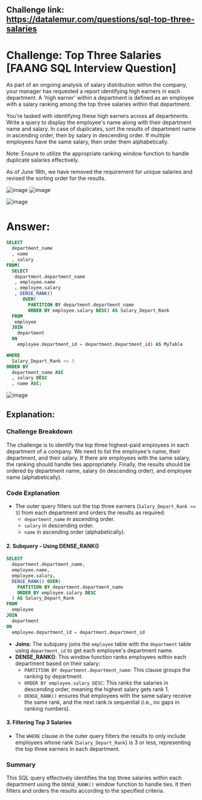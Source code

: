 ## Challenge link: https://datalemur.com/questions/sql-top-three-salaries

# Challenge: Top Three Salaries [FAANG SQL Interview Question]

As part of an ongoing analysis of salary distribution within the company, your manager has requested a report identifying high earners in each department. A 'high earner' within a department is defined as an employee with a salary ranking among the top three salaries within that department.

You're tasked with identifying these high earners across all departments. Write a query to display the employee's name along with their department name and salary. In case of duplicates, sort the results of department name in ascending order, then by salary in descending order. If multiple employees have the same salary, then order them alphabetically.

Note: Ensure to utilize the appropriate ranking window function to handle duplicate salaries effectively.

As of June 18th, we have removed the requirement for unique salaries and revised the sorting order for the results.

![image](https://github.com/user-attachments/assets/d4d30a17-3376-441f-882a-dc6cc3e7edb7)  ![image](https://github.com/user-attachments/assets/ed3af448-a181-46e7-ab2d-454bef26fce3)

![image](https://github.com/user-attachments/assets/67192dd2-b8fa-4839-988a-a496a70f5b3c)


# Answer:

``` sql
SELECT
  department_name
  , name
  , salary
FROM(
  SELECT
   department.department_name
   , employee.name
   , employee.salary
   , DENSE_RANK()
      OVER(
        PARTITION BY department.department_name
        ORDER BY employee.salary DESC) AS Salary_Depart_Rank
  FROM
   employee
  JOIN 
    department
  ON 
    employee.department_id = department.department_id) AS MyTable

WHERE
  Salary_Depart_Rank <= 3 
ORDER BY 
  department_name ASC
  , salary DESC 
  , name ASC;
``` 
![image](https://github.com/user-attachments/assets/736305ba-0371-422d-ae01-8fe0d7328aba)



## Explanation:
### Challenge Breakdown

The challenge is to identify the top three highest-paid employees in each department of a company. We need to list the employee's name, their department, and their salary. If there are employees with the same salary, the ranking should handle ties appropriately. Finally, the results should be ordered by department name, salary (in descending order), and employee name (alphabetically).

### Code Explanation

- The outer query filters out the top three earners (`Salary_Depart_Rank <= 3`) from each department and orders the results as required:
  - `department_name` in ascending order.
  - `salary` in descending order.
  - `name` in ascending order (alphabetically).

#### 2. **Subquery - Using DENSE_RANK()**

```sql
SELECT
  department.department_name,
  employee.name,
  employee.salary,
  DENSE_RANK() OVER(
    PARTITION BY department.department_name
    ORDER BY employee.salary DESC
  ) AS Salary_Depart_Rank
FROM
  employee
JOIN 
  department
ON 
  employee.department_id = department.department_id
```

- **Joins**: The subquery joins the `employee` table with the `department` table using `department_id` to get each employee's department name.
- **DENSE_RANK()**: This window function ranks employees within each department based on their salary:
  - `PARTITION BY department.department_name`: This clause groups the ranking by department.
  - `ORDER BY employee.salary DESC`: This ranks the salaries in descending order, meaning the highest salary gets rank 1.
  - `DENSE_RANK()` ensures that employees with the same salary receive the same rank, and the next rank is sequential (i.e., no gaps in ranking numbers).

#### 3. **Filtering Top 3 Salaries**

- The `WHERE` clause in the outer query filters the results to only include employees whose rank (`Salary_Depart_Rank`) is 3 or less, representing the top three earners in each department.

### Summary

This SQL query effectively identifies the top three salaries within each department using the `DENSE_RANK()` window function to handle ties. It then filters and orders the results according to the specified criteria.
